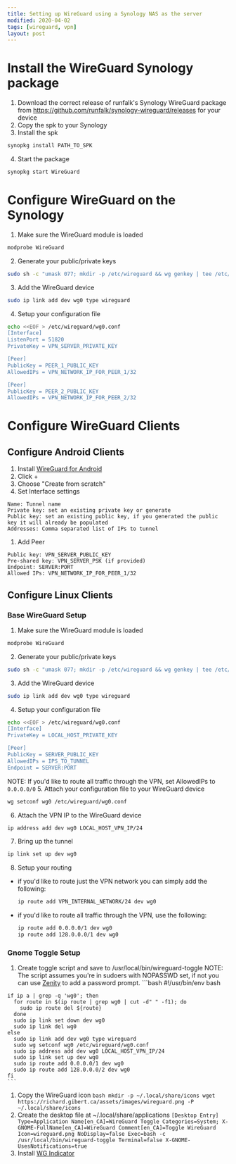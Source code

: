 ```yaml
---
title: Setting up WireGuard using a Synology NAS as the server
modified: 2020-04-02
tags: [wireguard, vpn]
layout: post
---
```


# Install the WireGuard Synology package

1. Download the correct release of  runfalk's Synology WireGuard package from https://github.com/runfalk/synology-wireguard/releases for your device
2. Copy the spk to your Synology
3. Install the spk   
  ```bash
  synopkg install PATH_TO_SPK
  ```
4. Start the package   
  ```bash
  synopkg start WireGuard
  ```

# Configure WireGuard on the Synology

1. Make sure the WireGuard module is loaded   
  ```bash
  modprobe WireGuard
  ```
2. Generate your public/private keys   
  ```bash
  sudo sh -c "umask 077; mkdir -p /etc/wireguard && wg genkey | tee /etc/wireguard/privatekey-$(hostname -s) | wg pubkey > /etc/wireguard/publickey-$(hostname -s)"
  ```
3. Add the WireGuard device   
  ```bash
  sudo ip link add dev wg0 type wireguard
  ```
4. Setup your configuration file   
  ```bash
  echo <<EOF > /etc/wireguard/wg0.conf
  [Interface]
  ListenPort = 51820
  PrivateKey = VPN_SERVER_PRIVATE_KEY

  [Peer]
  PublicKey = PEER_1_PUBLIC_KEY
  AllowedIPs = VPN_NETWORK_IP_FOR_PEER_1/32

  [Peer]
  PublicKey = PEER_2_PUBLIC_KEY
  AllowedIPs = VPN_NETWORK_IP_FOR_PEER_2/32
  ```

# Configure WireGuard Clients

## Configure Android Clients

1. Install [WireGuard for Android](https://play.google.com/store/apps/details?id=com.wireguard.android)
1. Click +
1. Choose "Create from scratch"
1. Set Interface settings
  ```
  Name: Tunnel name
  Private key: set an existing private key or generate
  Public key: set an existing public key, if you generated the public key it will already be populated
  Addresses: Comma separated list of IPs to tunnel
  ```
1. Add Peer
  ```
  Public key: VPN_SERVER_PUBLIC_KEY
  Pre-shared key: VPN_SERVER_PSK (if provided)
  Endpoint: SERVER:PORT
  Allowed IPs: VPN_NETWORK_IP_FOR_PEER_1/32
  ```

## Configure Linux Clients

### Base WireGuard Setup

1. Make sure the WireGuard module is loaded   
  ```bash
  modprobe WireGuard
  ```
2. Generate your public/private keys   
  ```bash
  sudo sh -c "umask 077; mkdir -p /etc/wireguard && wg genkey | tee /etc/wireguard/privatekey-$(hostname -s) | wg pubkey > /etc/wireguard/publickey-$(hostname -s)"
  ```
3. Add the WireGuard device   
  ```bash
  sudo ip link add dev wg0 type wireguard
  ```
4. Setup your configuration file   
  ```bash
  echo <<EOF > /etc/wireguard/wg0.conf
  [Interface]
  PrivateKey = LOCAL_HOST_PRIVATE_KEY

  [Peer]
  PublicKey = SERVER_PUBLIC_KEY
  AllowedIPs = IPS_TO_TUNNEL
  Endpoint = SERVER:PORT
  ```
  NOTE: If you'd like to route all traffic through the VPN, set AllowedIPs to ```0.0.0.0/0```
5. Attach your configuration file to your WireGuard device   
  ```bash
  wg setconf wg0 /etc/wireguard/wg0.conf
  ```
6. Attach the VPN IP to the WireGuard device   
  ```bash
  ip address add dev wg0 LOCAL_HOST_VPN_IP/24
  ```
7. Bring up the tunnel   
  ```bash
  ip link set up dev wg0
  ```
8. Setup your routing
  - if you'd like to route just the VPN network you can simply add the following:
    ```bash
    ip route add VPN_INTERNAL_NETWORK/24 dev wg0
    ```
  - if you'd like to route all traffic through the VPN, use the following:
    ```bash
    ip route add 0.0.0.0/1 dev wg0
    ip route add 128.0.0.0/1 dev wg0
    ```

### Gnome Toggle Setup
  1. Create toggle script and save to /usr/local/bin/wireguard-toggle
     NOTE: The script assumes you're in sudoers with NOPASSWD set, if not you can use [Zenity](https://help.gnome.org/users/zenity/) to add a password prompt.
    ```bash
    #!/usr/bin/env bash

    if ip a | grep -q 'wg0'; then
      for route in $(ip route | grep wg0 | cut -d" " -f1); do
        sudo ip route del ${route}
      done
      sudo ip link set down dev wg0
      sudo ip link del wg0
    else
      sudo ip link add dev wg0 type wireguard
      sudo wg setconf wg0 /etc/wireguard/wg0.conf
      sudo ip address add dev wg0 LOCAL_HOST_VPN_IP/24
      sudo ip link set up dev wg0
      sudo ip route add 0.0.0.0/1 dev wg0
      sudo ip route add 128.0.0.0/2 dev wg0
    fi
    ```
  1. Copy the WireGuard icon
    ```bash
    mkdir -p ~/.local/share/icons
    wget https://richard.gibert.ca/assets/images/wireguard.png -P ~/.local/share/icons
    ```
  1. Create the desktop file at ~/.local/share/applications
    ```
    [Desktop Entry]
    Type=Application
    Name[en_CA]=WireGuard Toggle
    Categories=System;
    X-GNOME-FullName[en_CA]=WireGuard
    Comment[en_CA]=Toggle WireGuard
    Icon=wireguard.png
    NoDisplay=false
    Exec=bash -c /usr/local/bin/wireguard-toggle
    Terminal=false
    X-GNOME-UsesNotifications=true
    ```
  1. Install [WG Indicator](https://extensions.gnome.org/extension/2027/wg-indicator/)
